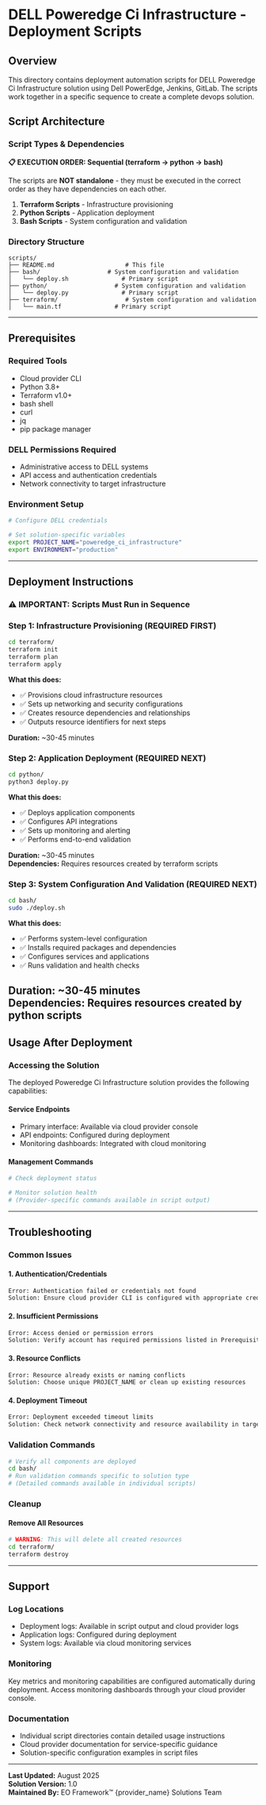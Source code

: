 # DELL Poweredge Ci Infrastructure - Deployment Scripts

## Overview

This directory contains deployment automation scripts for DELL Poweredge Ci Infrastructure solution using Dell PowerEdge, Jenkins, GitLab. The scripts work together in a specific sequence to create a complete devops solution.

## Script Architecture

### Script Types & Dependencies

**📋 EXECUTION ORDER: Sequential (terraform → python → bash)**

The scripts are **NOT standalone** - they must be executed in the correct order as they have dependencies on each other.

1. **Terraform Scripts** - Infrastructure provisioning
2. **Python Scripts** - Application deployment
3. **Bash Scripts** - System configuration and validation

### Directory Structure

```
scripts/
├── README.md                    # This file
├── bash/                   # System configuration and validation
│   └── deploy.sh               # Primary script
├── python/                   # System configuration and validation
│   └── deploy.py               # Primary script
├── terraform/                   # System configuration and validation
│   └── main.tf               # Primary script
```

---

## Prerequisites

### Required Tools
- Cloud provider CLI
- Python 3.8+
- Terraform v1.0+
- bash shell
- curl
- jq
- pip package manager

### DELL Permissions Required
- Administrative access to DELL systems
- API access and authentication credentials
- Network connectivity to target infrastructure

### Environment Setup
```bash
# Configure DELL credentials

# Set solution-specific variables
export PROJECT_NAME="poweredge_ci_infrastructure"
export ENVIRONMENT="production"
```

---

## Deployment Instructions

### ⚠️ IMPORTANT: Scripts Must Run in Sequence

### Step 1: Infrastructure Provisioning (REQUIRED FIRST)

```bash
cd terraform/
terraform init
terraform plan
terraform apply
```

**What this does:**
- ✅ Provisions cloud infrastructure resources
- ✅ Sets up networking and security configurations
- ✅ Creates resource dependencies and relationships
- ✅ Outputs resource identifiers for next steps

**Duration:** ~30-45 minutes
### Step 2: Application Deployment (REQUIRED NEXT)

```bash
cd python/
python3 deploy.py
```

**What this does:**
- ✅ Deploys application components
- ✅ Configures API integrations
- ✅ Sets up monitoring and alerting
- ✅ Performs end-to-end validation

**Duration:** ~30-45 minutes  
**Dependencies:** Requires resources created by terraform scripts
### Step 3: System Configuration And Validation (REQUIRED NEXT)

```bash
cd bash/
sudo ./deploy.sh
```

**What this does:**
- ✅ Performs system-level configuration
- ✅ Installs required packages and dependencies
- ✅ Configures services and applications
- ✅ Runs validation and health checks

**Duration:** ~30-45 minutes  
**Dependencies:** Requires resources created by python scripts
---

## Usage After Deployment

### Accessing the Solution

The deployed Poweredge Ci Infrastructure solution provides the following capabilities:

#### Service Endpoints
- Primary interface: Available via cloud provider console
- API endpoints: Configured during deployment
- Monitoring dashboards: Integrated with cloud monitoring

#### Management Commands
```bash
# Check deployment status

# Monitor solution health
# (Provider-specific commands available in script output)
```

---

## Troubleshooting

### Common Issues

#### 1. Authentication/Credentials
```bash
Error: Authentication failed or credentials not found
Solution: Ensure cloud provider CLI is configured with appropriate credentials
```

#### 2. Insufficient Permissions  
```bash
Error: Access denied or permission errors
Solution: Verify account has required permissions listed in Prerequisites
```

#### 3. Resource Conflicts
```bash
Error: Resource already exists or naming conflicts
Solution: Choose unique PROJECT_NAME or clean up existing resources
```

#### 4. Deployment Timeout
```bash
Error: Deployment exceeded timeout limits
Solution: Check network connectivity and resource availability in target region
```

### Validation Commands

```bash
# Verify all components are deployed
cd bash/
# Run validation commands specific to solution type
# (Detailed commands available in individual scripts)
```

### Cleanup

#### Remove All Resources
```bash
# WARNING: This will delete all created resources
cd terraform/
terraform destroy
```

---

## Support

### Log Locations
- Deployment logs: Available in script output and cloud provider logs
- Application logs: Configured during deployment
- System logs: Available via cloud monitoring services

### Monitoring
Key metrics and monitoring capabilities are configured automatically during deployment. Access monitoring dashboards through your cloud provider console.

### Documentation
- Individual script directories contain detailed usage instructions
- Cloud provider documentation for service-specific guidance
- Solution-specific configuration examples in script files

---

**Last Updated:** August 2025  
**Solution Version:** 1.0  
**Maintained By:** EO Framework™ {provider_name} Solutions Team